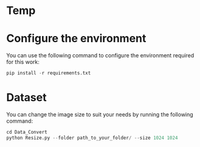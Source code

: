 # Temp

# Configure the environment
You can use the following command to configure the environment required for this work:
```python
pip install -r requirements.txt
```

# Dataset
You can change the image size to suit your needs by running the following command:
```python
cd Data_Convert
python Resize.py --folder path_to_your_folder/ --size 1024 1024
```
